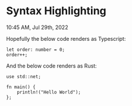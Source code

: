 # Syntax Highlighting

10:45 AM, Jul 29th, 2022

Hopefully the below code renders as Typescript:

    let order: number = 0;
    order++;

And the below code renders as Rust:

    use std::net;

    fn main() {
        println!("Hello World");
    };